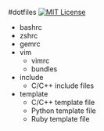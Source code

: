 #dotfiles
[![MIT License](http://img.shields.io/badge/license-MIT-blue.svg?style=flat)](LICENSE)

- bashrc
- zshrc
- gemrc
- vim
  * vimrc
  * bundles
- include
  * C/C++ include files
- template
  * C/C++ template file
  * Python template file
  * Ruby template file
